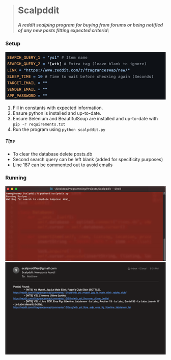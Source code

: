 > # Scalpddit 
> ##### A reddit scalping program for buying from forums or being notified of any new posts fitting expected criteria\

### Setup
![](https://github.com/0-Eclipse-0/Scalpddit/blob/34eb8f18049bd12f517ca5186fda451cf967f931/images/setup.png)

1. Fill in constants with expected information.
2. Ensure python is installed and up-to-date.
3. Ensure Selenium and BeautifulSoup are installed and up-to-date with `pip -r requirements.txt`
4. Run the program using `python scalpddit.py`

##### Tips
- To clear the database delete posts.db
- Second search query can be left blank (added for specificity purposes)
- Line 187 can be commented out to avoid emails

### Running
![](https://github.com/0-Eclipse-0/Scalpddit/blob/34eb8f18049bd12f517ca5186fda451cf967f931/images/running.gif)
![](https://github.com/0-Eclipse-0/Scalpddit/blob/34eb8f18049bd12f517ca5186fda451cf967f931/images/email.png)
